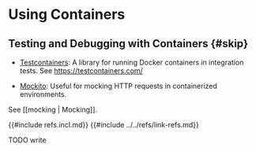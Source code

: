 # Using Containers

## Testing and Debugging with Containers {#skip}

- [Testcontainers](https://crates.io/crates/testcontainers): A library for running Docker containers in integration tests.
See https://testcontainers.com/

- [Mockito](https://crates.io/crates/mockito): Useful for mocking HTTP requests in containerized environments.

See [[mocking | Mocking]].

{{#include refs.incl.md}}
{{#include ../../refs/link-refs.md}}

<div class="hidden">
TODO write
</div>
